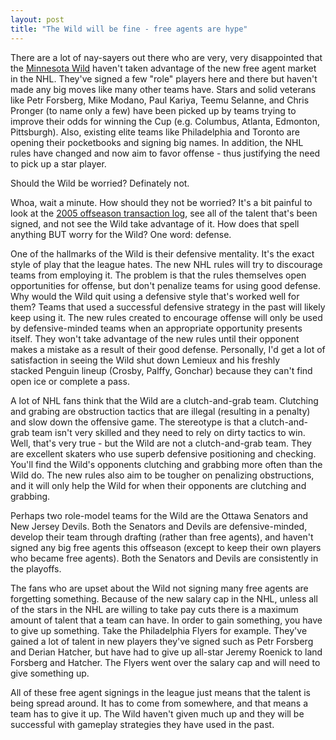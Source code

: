 ```yaml
---
layout: post
title: "The Wild will be fine - free agents are hype"
---
```


<p>There are a lot of nay-sayers out there who are very, very disappointed that the <a href="http://www.wild.com/" target="_blank">Minnesota Wild</a> haven't taken advantage of the new free agent market in the NHL. They've signed a few "role" players here and there but haven't made any big moves like many other teams have. Stars and solid veterans like Petr Forsberg, Mike Modano, Paul Kariya, Teemu Selanne, and Chris Pronger (to name only a few) have been picked up by teams trying to improve their odds for winning the Cup (e.g. Columbus, Atlanta, Edmonton, Pittsburgh). Also, existing elite teams like Philadelphia and Toronto are opening their pocketbooks and signing big names. In addition, the NHL rules have changed and now aim to favor offense - thus justifying the need to pick up a star player.</p>
<p>Should the Wild be worried? Definately not.</p>
<p>Whoa, wait a minute. How should they not be worried? It's a bit painful to look at the <a href="http://www.tsn.ca/nhl/feature.asp?fid=10407" target="_blank">2005 offseason transaction log</a>, see all of the talent that's been signed, and not see the Wild take advantage of it. How does that spell anything BUT worry for the Wild? One word: defense.</p>
<p>One of the hallmarks of the Wild is their defensive mentality. It's the exact style of play that the league hates. The new NHL rules will try to discourage teams from employing it. The problem is that the rules themselves open opportunities for offense, but don't penalize teams for using good defense. Why would the Wild quit using a defensive style that's worked well for them? Teams that used a successful defensive strategy in the past will likely keep using it. The new rules created to encourage offense will only be used by defensive-minded teams when an appropriate opportunity presents itself. They won't take advantage of the new rules until their opponent makes a mistake as a result of their good defense. Personally, I'd get a lot of satisfaction in seeing the Wild shut down Lemieux and his freshly stacked&nbsp;Penguin lineup (Crosby, Palffy, Gonchar)&nbsp;because they can't find open ice or complete a pass. </p>
<p>A lot of NHL fans think that the Wild are a clutch-and-grab team. Clutching and grabing are obstruction tactics that are illegal (resulting in a penalty) and slow down the offensive game. The stereotype is that a clutch-and-grab team isn't very skilled and they need to rely on dirty tactics to win. Well, that's very true - but the Wild are not a clutch-and-grab team. They are excellent skaters who use superb defensive positioning and checking. You'll find the Wild's opponents clutching and grabbing more often than the Wild do. The new rules also aim to be tougher on penalizing obstructions, and it will only help the Wild for when their opponents are clutching and grabbing. </p>
<p>Perhaps two role-model teams for the Wild are the Ottawa Senators and New Jersey Devils. Both the Senators and Devils are defensive-minded, develop their team through drafting (rather than free agents), and haven't signed any big free agents this offseason (except to keep their own players who became free agents). Both the Senators and Devils are consistently in the playoffs. </p>
<p>The fans who are upset about the Wild not signing many free agents are forgetting something. Because of the new salary cap in the NHL, unless all of the stars in the NHL are willing to take pay cuts there is a maximum amount of talent that a team can have. In order to gain something, you have to give up something. Take the Philadelphia Flyers for example. They've gained a lot of talent in new players they've signed such as Petr Forsberg and Derian Hatcher, but have had to give up all-star Jeremy Roenick to land Forsberg and Hatcher. The Flyers went over the salary cap and will need to give something up.</p>
<p>All of these free agent signings in the league just means that the talent is being spread around. It has to come from somewhere, and that means a team has to give it up. The Wild haven't given much up and they will be successful with gameplay strategies they have used in the past.</p>
 
